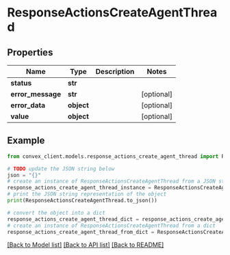 # ResponseActionsCreateAgentThread


## Properties

Name | Type | Description | Notes
------------ | ------------- | ------------- | -------------
**status** | **str** |  | 
**error_message** | **str** |  | [optional] 
**error_data** | **object** |  | [optional] 
**value** | **object** |  | [optional] 

## Example

```python
from convex_client.models.response_actions_create_agent_thread import ResponseActionsCreateAgentThread

# TODO update the JSON string below
json = "{}"
# create an instance of ResponseActionsCreateAgentThread from a JSON string
response_actions_create_agent_thread_instance = ResponseActionsCreateAgentThread.from_json(json)
# print the JSON string representation of the object
print(ResponseActionsCreateAgentThread.to_json())

# convert the object into a dict
response_actions_create_agent_thread_dict = response_actions_create_agent_thread_instance.to_dict()
# create an instance of ResponseActionsCreateAgentThread from a dict
response_actions_create_agent_thread_from_dict = ResponseActionsCreateAgentThread.from_dict(response_actions_create_agent_thread_dict)
```
[[Back to Model list]](../README.md#documentation-for-models) [[Back to API list]](../README.md#documentation-for-api-endpoints) [[Back to README]](../README.md)


